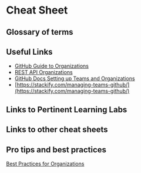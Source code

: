 # Cheat Sheet

## Glossary of terms

## Useful Links
- [GitHub Guide to Organizations](https://resources.github.com/downloads/github-guide-to-organizations.pdf)
- [REST API Organizations](https://docs.github.com/en/free-pro-team@latest/rest/reference/orgs)
- [GitHub Docs Setting up Teams and Organizations](https://docs.github.com/en/free-pro-team@latest/github/setting-up-and-managing-organizations-and-teams)
- [https://stackify.com/managing-teams-github/](https://stackify.com/managing-teams-github/)

## Links to Pertinent Learning Labs

## Links to other cheat sheets

## Pro tips and best practices
<!-- review best practices; engineering/implementation to assist with general engineering implementation, QOL type things 
\[ ] do and do not list?
\[ ] common errors?
\[ ] shameless plug for implementation team? -->
[Best Practices for Organizations](https://github.community/t/best-practices-for-organizations/10205)

